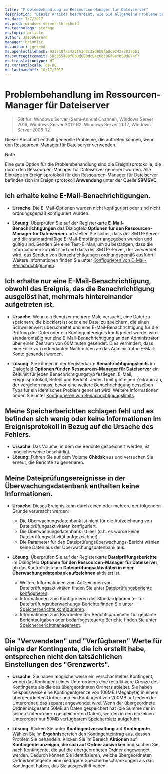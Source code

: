 ```yaml
---
title: "Problembehandlung im Ressourcen-Manager für Dateiserver"
description: "Dieser Artikel beschreibt, wie Sie allgemeine Probleme bei der Verwendung des Ressourcen-Managers für Dateiserver beheben"
ms.date: 7/7/2017
ms.prod: windows-server-threshold
ms.technology: storage
ms.topic: article
author: JasonGerend
manager: brianlic
ms.author: jgerend
ms.openlocfilehash: 923710fac426f63d2c38d9b9a68c92427783abb1
ms.sourcegitcommit: 583355400f6b0d880dc0ac6bc06f0efb50d674f7
ms.translationtype: HT
ms.contentlocale: de-DE
ms.lasthandoff: 10/17/2017
---
```

# <a name="troubleshooting-file-server-resource-manager"></a>Problembehandlung im Ressourcen-Manager für Dateiserver

> Gilt für: Windows Server (Semi-Annual Channel), Windows Server 2016, Windows Server 2012 R2, Windows Server 2012, Windows Server 2008 R2

Dieser Abschnitt enthält generelle Probleme, die auftreten können, wenn den Ressourcen-Manager für Dateiserver verwenden.

> [!Note]
> Eine gute Option für die Problembehandlung sind die Ereignisprotokolle, die durch den Ressourcen-Manager für Dateiserver generiert wurden. Alle Einträge im Ereignisprotokoll für den Ressourcen-Manager für Dateiserver befinden sich im Ereignisprotokoll **Anwendung** unter der Quelle **SRMSVC**

## <a name="i-am-not-receiving-e-mail-notifications"></a>Ich erhalte keine E-Mail-Benachrichtigungen.

-   **Ursache**: Die E-Mail-Optionen wurden nicht konfiguriert oder sind nicht ordnungsgemäß konfiguriert wurden.

-   **Lösung**: Überprüfen Sie auf der Registerkarte **E-Mail-Benachrichtigungen** das Dialogfeld **Optionen für den Ressourcen-Manager für Dateiserver** und stellen Sie sicher, dass der SMTP-Server und die standardmäßige E-Mail-Empfänger angegeben wurden und gültig sind. Senden Sie eine Test-E-Mail, um zu bestätigen, dass die Informationen korrekt sind und dass der SMTP-Server, der verwendet wird, das Senden von Benachrichtigungen ordnungsgemäß ausführt. Weitere Informationen finden Sie unter [Konfigurieren von E-Mail-Benachrichtigungen](configure-email-notifications.md).


## <a name="i-am-only-receiving-one-e-mail-notification-even-though-the-event-that-triggered-that-notification-happened-several-times-in-a-row"></a>Ich erhalte nur eine E-Mail-Benachrichtigung, obwohl das Ereignis, das die Benachrichtigung ausgelöst hat, mehrmals hintereinander aufgetreten ist.

-   **Ursache**: Wenn ein Benutzer mehrere Male versucht, eine Datei zu speichern, die blockiert ist oder eine Datei zu speichern, die einen Schwellenwert überschreitet und eine E-Mail-Benachrichtigung für die Prüfung der Datei oder ein Kontingentereignis konfiguriert wurde, wird standardmäßig nur eine E-Mail-Benachrichtigung an den Administrator über einen Zeitraum von 60Minuten gesendet. Dies verhindert, dass eine Fülle von redundanten Nachrichten an das Administrator-E-Mail-Konto gesendet werden.

-   **Lösung**: Sie können in der Registerkarte **Benachrichtigungslimits** im Dialogfeld **Optionen für den Ressourcen-Manager für Dateiserver** ein Zeitlimit für jeden Benachrichtigungstyp festlegen: E-Mail, Ereignisprotokoll, Befehl und Bericht. Jedes Limit gibt einen Zeitraum an, der vergehen muss, bevor eine weitere Benachrichtigung desselben Typs für ein identisches Problem generiert wird. Weitere Informationen finden Sie unter [Konfigurieren von Benachrichtigungslimits](configure-notification-limits.md).


## <a name="my-storage-reports-keep-failing-and-little-or-no-information-is-available-in-the-event-log-regarding-the-source-of-the-failure"></a>Meine Speicherberichten schlagen fehl und es befinden sich wenig oder keine Informationen im Ereignisprotokoll in Bezug auf die Ursache des Fehlers.

-   **Ursache**: Das Volume, in dem die Berichte gespeichert werden, ist möglicherweise beschädigt.
-   **Lösung**: Führen Sie auf dem Volume **Chkdsk** aus und versuchen Sie erneut, die Berichte zu generieren.

## <a name="my-file-screening-audit-reports-do-not-contain-any-information"></a>Meine Dateiprüfungsereignisse in der Überwachungsdatenbank enthalten keine Informationen.

-   **Ursache**: Dieses Ereignis kann durch einen oder mehrere der folgenden Gründe verursacht werden:
    -   Die Überwachungsdatenbank ist nicht für die Aufzeichnung von Dateiprüfungsaktivitäten konfiguriert.
    -   Die Überwachungsdatenbank ist leer (d.h. es wurde keine Dateiprüfungsaktivität aufgezeichnet).
    -   Die Parameter für den Dateiprüfungsüberwachungs-Bericht wählen keine Daten aus der Überwachungsdatenbank aus.
    
-   **Lösung**: Überprüfen Sie auf der Registerkarte **Dateiprüfungsberichte** im Dialogfeld **Optionen für den Ressourcen-Manager für Dateiserver**, ob das Kontrollkästchen **Dateiprüfungsaktivitäten in einer Überwachungsdatenbank aufzeichnen** aktiviert ist.
    -   Weitere Informationen zum Aufzeichnen von Dateiprüfungsaktivitäten finden Sie unter [Dateiprüfungsberichte konfigurieren](configure-file-screen-audit.md).
    -   Informationen zum Konfigurieren der Standardparameter für Dateiprüfungsüberwachungs-Berichte finden Sie unter [Speicherberichte konfigurieren](configure-storage-reports.md).
    -   Informationen zum Bearbeiten der Berichtsparameter für geplante Berichtaufgaben oder bedarfsgesteuerte Berichte finden Sie unter [Speicherberichtmanagement](storage-reports-management.md).

## <a name="the-used-and-available-values-for-some-of-the-quotas-i-have-created-do-not-correspond-to-the-actual-limit-setting"></a>Die "Verwendeten" und "Verfügbaren" Werte für einige der Kontingente, die ich erstellt habe, entsprechen nicht den tatsächlichen Einstellungen des "Grenzwerts".

-   **Ursache**: Sie haben möglicherweise ein verschachteltes Kontingent, wobei das Kontingent eines Unterordners eine restriktivere Grenze des Kontingents als die des übergeordneten Ordners ableitet. Sie haben beispielsweise eine Kontingentgrenze von 100MB (Megabyte) in einem übergeordneten Ordner und ein Kontingent von 200MB auf jedem der Unterordner, das separat angewendet wird. Wenn der übergeordnete Ordner insgesamt 50MB an Daten gespeichert hat (die Summe der in seinen Unterordnern gespeicherten Daten), werden in den einzelnen Unterordner nur 50MB verfügbarem Speicherplatz aufgeführt.

-   **Lösung**: Klicken Sie unter **Kontingentverwaltung** auf **Kontingente**. Wählen Sie im **Ergebnis**bereich den Kontingenteintrag aus, dessen Problem Sie behandeln. Klicken Sie im Bereich **Aktionen** auf **Kontingente anzeigen, die sich auf Ordner auswirken** und suchen Sie nach Kontingente, die auf die übergeordneten Ordner angewendet werden. Dadurch können Sie identifizieren, welche übergeordneten Ordnerkontingente eine niedrigere Speicherbeschränkungen als das Kontingent haben, das Sie ausgewählt haben.

